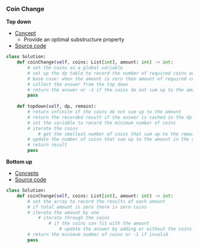### Coin Change
**Top down**
- [Concept](images/dp.png)
    - Provide an optimal substructure property
- [Source code](source/Topdown.py)
```python
class Solution:
    def coinChange(self, coins: List[int], amount: int) -> int:
        # set the coins as a global variable 
        # set up the dp table to record the number of required coins according to the amount 
        # base case: when the amount is zero then amount of required coins is zero
        # collect the answer from the top down
        # return the answer or -1 if the coins do not sum up to the amount 
        pass
       
    def topdown(self, dp, remain):
        # return infinite if the coins do not sum up to the amount
        # return the recorded result if the answer is cached in the dp table 
        # set the variable to record the minimum number of coins
        # iterate the coins
            # get the smallest number of coins that sum up to the remaining amount
        # update the number of coins that sum up to the amount in the dp table
        # return result
        pass
```

**Bottom up**
- [Concepts](images/Bottomup.png)
- [Source code](source/Bottomup.py)
```python
class Solution:
    def coinChange(self, coins: List[int], amount: int) -> int:
        # set the array to record the results of each amount
        # if total amount is zero there is zero coins
        # iterate the amount by one
            # iterate through the coins
                # if the coins can fit with the amount
                    # update the answer by adding or without the coins
        # return the minimum number of coins or -1 if invalid
        pass
```